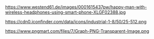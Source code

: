 https://www.westend61.de/images/0001615437pw/happy-man-with-wireless-headphones-using-smart-phone-XLGF02388.jpg

https://cdn0.iconfinder.com/data/icons/industrial-1-8/50/25-512.png

https://www.pngmart.com/files/7/Graph-PNG-Transparent-Image.png
